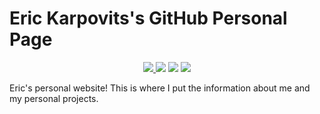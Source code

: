 # Eric Karpovits's GitHub Personal Page

<p align="center">
  <a href="https://github.com/EricKarpovits/">
         <img src="https://img.shields.io/badge/developer-EricKarpovits-blue?style=flat-square&logo=github">
  </a> 
  <img src="https://img.shields.io/badge/version-2.1.3-brightgreen?style=flat-square&color=2bbc8a"> <img src="https://img.shields.io/badge/build-passed-brightgreen?style=flat-square"> <img src="https://img.shields.io/badge/made%20with-HTML5-1f425f.svg?style=flat-square&logo=HTML5&color=E34F26">
</p>

Eric's personal website! This is where I put the information about me and my personal projects. 
